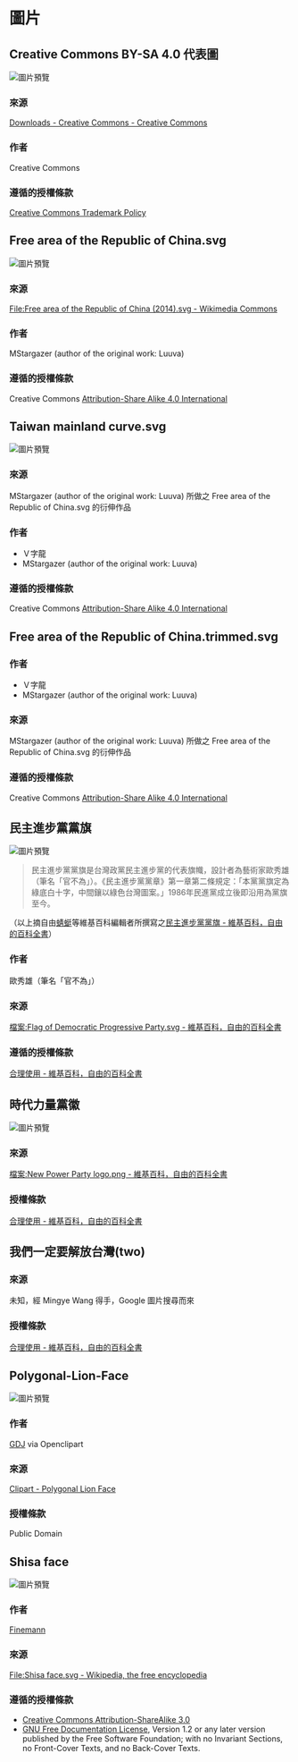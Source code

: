 # 圖片
## Creative Commons BY-SA 4.0 代表圖
![圖片預覽](by-sa.svg)

### 來源
[Downloads - Creative Commons - Creative Commons](https://creativecommons.org/about/downloads/)

### 作者
Creative Commons

### 遵循的授權條款
[Creative Commons Trademark Policy](https://creativecommons.org/policies/)

## Free area of the Republic of China.svg
![圖片預覽](Free%20area%20of%20the%20Republic%20of%20China.svg)

### 來源
[File:Free area of the Republic of China (2014).svg - Wikimedia Commons](https://commons.wikimedia.org/wiki/File:Free_area_of_the_Republic_of_China_(2014).svg)

### 作者
MStargazer (author of the original work: Luuva) 

### 遵循的授權條款
Creative Commons [Attribution-Share Alike 4.0 International](https://creativecommons.org/licenses/by-sa/4.0/deed.en)

## Taiwan mainland curve.svg
![圖片預覽](Taiwan%20mainland%20curve.svg)

### 來源
MStargazer (author of the original work: Luuva) 所做之 Free area of the Republic of China.svg 的衍伸作品

### 作者
* Ｖ字龍
* MStargazer (author of the original work: Luuva)

### 遵循的授權條款
Creative Commons [Attribution-Share Alike 4.0 International](https://creativecommons.org/licenses/by-sa/4.0/deed.en)

## Free area of the Republic of China.trimmed.svg
### 作者
* Ｖ字龍
* MStargazer (author of the original work: Luuva) 

### 來源
MStargazer (author of the original work: Luuva) 所做之 Free area of the Republic of China.svg 的衍伸作品

### 遵循的授權條款
Creative Commons [Attribution-Share Alike 4.0 International](https://creativecommons.org/licenses/by-sa/4.0/deed.en)

## 民主進步黨黨旗
![圖片預覽](Flag_of_Democratic_Progressive_Party.svg)

> 民主進步黨黨旗是台灣政黨民主進步黨的代表旗幟，設計者為藝術家歐秀雄（筆名「官不為」）。《民主進步黨黨章》第一章第二條規定：「本黨黨旗定為綠底白十字，中間鑲以綠色台灣圖案。」1986年民進黨成立後即沿用為黨旗至今。

（以上摘自由[蜻蜓](https://zh.wikipedia.org/wiki/User:%E8%9C%BB%E8%9C%93)等維基百科編輯者所撰寫之[民主進步黨黨旗 - 維基百科，自由的百科全書](https://zh.wikipedia.org/wiki/%E6%B0%91%E4%B8%BB%E9%80%B2%E6%AD%A5%E9%BB%A8%E9%BB%A8%E6%97%97)）


### 作者
歐秀雄（筆名「官不為」）

### 來源
[檔案:Flag of Democratic Progressive Party.svg - 維基百科，自由的百科全書](https://zh.wikipedia.org/wiki/File:Flag_of_Democratic_Progressive_Party.svg)

### 遵循的授權條款
[合理使用 - 維基百科，自由的百科全書](https://zh.wikipedia.org/wiki/%E5%90%88%E7%90%86%E4%BD%BF%E7%94%A8)

## 時代力量黨徽
![圖片預覽](New_Power_Party_logo.png)

### 來源
[檔案:New Power Party logo.png - 維基百科，自由的百科全書](https://zh.wikipedia.org/wiki/File:New_Power_Party_logo.png)

### 授權條款
[合理使用 - 維基百科，自由的百科全書](https://zh.wikipedia.org/wiki/%E5%90%88%E7%90%86%E4%BD%BF%E7%94%A8)

## 我們一定要解放台灣(two)
### 來源
未知，經 Mingye Wang 得手，Google 圖片搜尋而來

### 授權條款
[合理使用 - 維基百科，自由的百科全書](https://zh.wikipedia.org/wiki/%E5%90%88%E7%90%86%E4%BD%BF%E7%94%A8)

## Polygonal-Lion-Face
![圖片預覽](Polygonal-Lion-Face.svg)

### 作者
[GDJ](https://openclipart.org/user-detail/GDJ) via Openclipart

### 來源
[Clipart - Polygonal Lion Face](https://openclipart.org/detail/244227/polygonal-lion-face)

### 授權條款
Public Domain

## Shisa face
![圖片預覽](Shisa_face.svg)

### 作者
[Finemann](https://en.wikipedia.org/wiki/User:Finemann)

### 來源
[File:Shisa face.svg - Wikipedia, the free encyclopedia](https://en.wikipedia.org/wiki/File:Shisa_face.svg)

### 遵循的授權條款
* [Creative Commons Attribution-ShareAlike 3.0](https://creativecommons.org/licenses/by-sa/3.0/)
* [GNU Free Documentation License](https://en.wikipedia.org/wiki/Wikipedia:Text_of_the_GNU_Free_Documentation_License), Version 1.2 or any later version published by the Free Software Foundation; with no Invariant Sections, no Front-Cover Texts, and no Back-Cover Texts. 